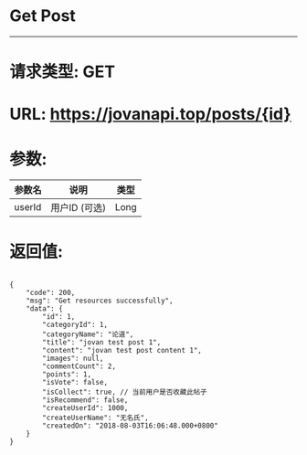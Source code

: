 # Get Post
---
# 请求类型: GET
# URL: https://jovanapi.top/posts/{id}
# 参数:
参数名 | 说明                   | 类型
----- |----------------------- | ----
userId   | 用户ID (可选) | Long
# 返回值:
<pre><code>
{
    "code": 200,
    "msg": "Get resources successfully",
    "data": {
        "id": 1,
        "categoryId": 1,
        "categoryName": "论道",
        "title": "jovan test post 1",
        "content": "jovan test post content 1",
        "images": null,
        "commentCount": 2,
        "points": 1,
        "isVote": false,
        "isCollect": true, // 当前用户是否收藏此帖子
        "isRecommend": false,
        "createUserId": 1000,
        "createUserName": "无名氏",
        "createdOn": "2018-08-03T16:06:48.000+0800"
    }
}
</code></pre>
